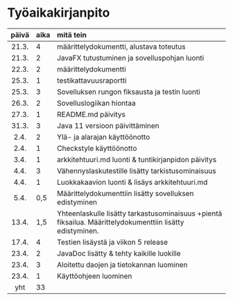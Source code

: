 # Työaikakirjanpito

| päivä | aika | mitä tein |
| :----:|:-----| :-----| 
| 21.3. | 4    | määrittelydokumentti, alustava toteutus |
| 21.3. | 2    | JavaFX tutustuminen ja sovelluspohjan luonti |
| 22.3. | 2    | määrittelydokumentti |
| 25.3. | 1    | testikattavuusraportti |
| 25.3. | 3    | Sovelluksen rungon fiksausta ja testin luonti | 
| 26.3. | 2    | Sovelluslogiikan hiontaa | 
| 27.3. | 1    | README.md päivitys |
| 31.3. | 3    | Java 11 versioon päivittäminen |
| 2.4.  | 2    | Ylä- ja alarajan käyttöönotto |
| 2.4.  | 1    | Checkstyle käyttöönotto |
| 3.4.  | 1    | arkkitehtuuri.md luonti & tuntikirjanpidon päivitys |
| 4.4.  | 3    | Vähennyslaskutestille lisätty tarkistusominaisuus |
| 4.4.  | 1    | Luokkakaavion luonti & lisäys arkkitehtuuri.md |
| 5.4.  | 0,5  | Määrittelydokumenttiin lisätty sovelluksen edistyminen |
| 13.4. | 1,5  | Yhteenlaskulle lisätty tarkastusominaisuus +pientä fiksailua. Määrittelydokumenttiin lisätty edistyminen. |
| 17.4. | 4    | Testien lisäystä ja viikon 5 release |
| 23.4. | 2    | JavaDoc lisätty & tehty kaikille luokille |
| 23.4. | 3    | Aloitettu daojen ja tietokannan luominen |
| 23.4. | 1    | Käyttöohjeen luominen |
| yht   | 33 | |

